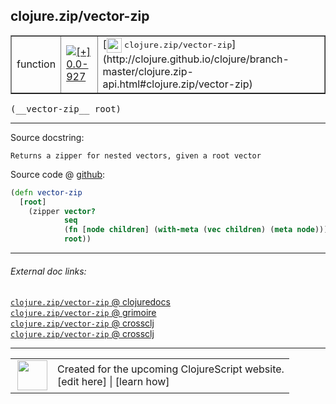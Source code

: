 ## clojure.zip/vector-zip



 <table border="1">
<tr>
<td>function</td>
<td><a href="https://github.com/cljsinfo/cljs-api-docs/tree/0.0-927"><img valign="middle" alt="[+] 0.0-927" title="Added in 0.0-927" src="https://img.shields.io/badge/+-0.0--927-lightgrey.svg"></a> </td>
<td>
[<img height="24px" valign="middle" src="http://i.imgur.com/1GjPKvB.png"> <samp>clojure.zip/vector-zip</samp>](http://clojure.github.io/clojure/branch-master/clojure.zip-api.html#clojure.zip/vector-zip)
</td>
</tr>
</table>


 <samp>
(__vector-zip__ root)<br>
</samp>

---





Source docstring:

```
Returns a zipper for nested vectors, given a root vector
```


Source code @ [github](https://github.com/clojure/clojurescript/blob/r1586/src/cljs/clojure/zip.cljs#L42-L48):

```clj
(defn vector-zip
  [root]
    (zipper vector?
            seq
            (fn [node children] (with-meta (vec children) (meta node)))
            root))
```

<!--
Repo - tag - source tree - lines:

 <pre>
clojurescript @ r1586
└── src
    └── cljs
        └── clojure
            └── <ins>[zip.cljs:42-48](https://github.com/clojure/clojurescript/blob/r1586/src/cljs/clojure/zip.cljs#L42-L48)</ins>
</pre>

-->

---



###### External doc links:

[`clojure.zip/vector-zip` @ clojuredocs](http://clojuredocs.org/clojure.zip/vector-zip)<br>
[`clojure.zip/vector-zip` @ grimoire](http://conj.io/store/v1/org.clojure/clojure/1.7.0-beta3/clj/clojure.zip/vector-zip/)<br>
[`clojure.zip/vector-zip` @ crossclj](http://crossclj.info/fun/clojure.zip/vector-zip.html)<br>
[`clojure.zip/vector-zip` @ crossclj](http://crossclj.info/fun/clojure.zip.cljs/vector-zip.html)<br>

---

 <table>
<tr><td>
<img valign="middle" align="right" width="48px" src="http://i.imgur.com/Hi20huC.png">
</td><td>
Created for the upcoming ClojureScript website.<br>
[edit here] | [learn how]
</td></tr></table>

[edit here]:https://github.com/cljsinfo/cljs-api-docs/blob/master/cljsdoc/clojure.zip_vector-zip.cljsdoc
[learn how]:https://github.com/cljsinfo/cljs-api-docs/wiki/cljsdoc-files

<!--

This information was too distracting to show to readers, but I'll leave it
commented here since it is helpful to:

- pretty-print the data used to generate this document
- and show how to retrieve that data



The API data for this symbol:

```clj
{:ns "clojure.zip",
 :name "vector-zip",
 :signature ["[root]"],
 :history [["+" "0.0-927"]],
 :type "function",
 :full-name-encode "clojure.zip_vector-zip",
 :source {:code "(defn vector-zip\n  [root]\n    (zipper vector?\n            seq\n            (fn [node children] (with-meta (vec children) (meta node)))\n            root))",
          :title "Source code",
          :repo "clojurescript",
          :tag "r1586",
          :filename "src/cljs/clojure/zip.cljs",
          :lines [42 48]},
 :full-name "clojure.zip/vector-zip",
 :clj-symbol "clojure.zip/vector-zip",
 :docstring "Returns a zipper for nested vectors, given a root vector"}

```

Retrieve the API data for this symbol:

```clj
;; from Clojure REPL
(require '[clojure.edn :as edn])
(-> (slurp "https://raw.githubusercontent.com/cljsinfo/cljs-api-docs/catalog/cljs-api.edn")
    (edn/read-string)
    (get-in [:symbols "clojure.zip/vector-zip"]))
```

-->
